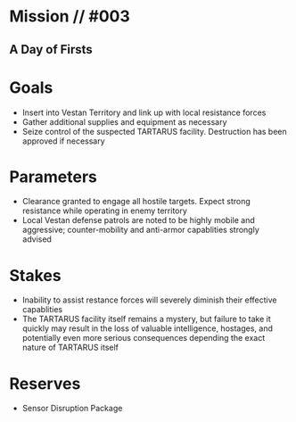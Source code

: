 # Mission // #003
## A Day of Firsts

# Goals
- Insert into Vestan Territory and link up with local resistance forces
- Gather additional supplies and equipment as necessary
- Seize control of the suspected TARTARUS facility. Destruction has been approved if necessary

# Parameters
- Clearance granted to engage all hostile targets. Expect strong resistance while operating in enemy territory
- Local Vestan defense patrols are noted to be highly mobile and aggressive; counter-mobility and anti-armor capablities strongly advised

# Stakes
- Inability to assist restance forces will severely diminish their effective capablities
- The TARTARUS facility itself remains a mystery, but failure to take it quickly may result in the loss of valuable intelligence, hostages, and potentially even more serious consequences depending the exact nature of TARTARUS itself

# Reserves
- Sensor Disruption Package

